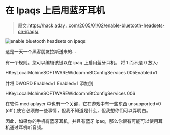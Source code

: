 # 在 Ipaqs 上启用蓝牙耳机

> 原文:[https://hack aday . com/2005/01/02/enable-bluetooth-headsets-on-ipaqs/](https://hackaday.com/2005/01/02/enable-bluetooth-headsets-on-ipaqs/)

![enable bluetooth headsets on ipaqs](img/02e3ce1595dd33bd3da98f7409696e57.png)

这是一天一个黑客朋友拉斯送来的…

有一个规则。您可以编辑该键以在 ipaq 上启用蓝牙耳机。
将 1 而不是 0 放入:

HKeyLocalMchineSOFTWAREWidcommBtConfigServices 005Enabled=1

并将 DWORD Enabled=1 Enabled=1 添加到

HKeyLocalMchineSOFTWAREWidcommBtConfigServices 006

在软件 mediaplayer 中也有一个关键，它在游戏中有一些东西 unsupported=0 (off ),使它必须做一些事情，但我不知道是什么，但我想你们可以弄明白。

因此，如果你的手机有蓝牙耳机，并且有蓝牙 ipaq，那么你很有可能可以使用耳机通过耳机听音频。